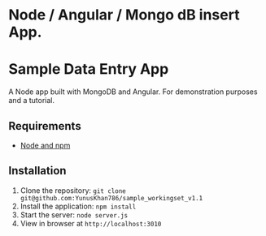 # Node / Angular / Mongo dB insert App.
# Sample Data Entry App

A Node app built with MongoDB and Angular. For demonstration purposes and a tutorial.

## Requirements

- [Node and npm](http://nodejs.org)

## Installation

1. Clone the repository: `git clone git@github.com:YunusKhan786/sample_workingset_v1.1`
2. Install the application: `npm install`
3. Start the server: `node server.js`
4. View in browser at `http://localhost:3010`
